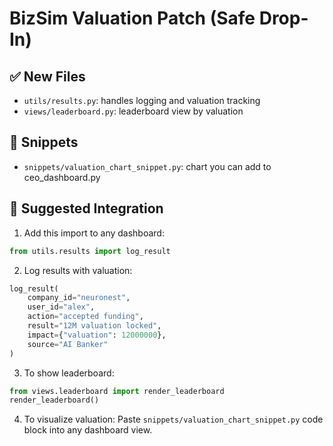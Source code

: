 # BizSim Valuation Patch (Safe Drop-In)

## ✅ New Files
- `utils/results.py`: handles logging and valuation tracking
- `views/leaderboard.py`: leaderboard view by valuation

## 🧩 Snippets
- `snippets/valuation_chart_snippet.py`: chart you can add to ceo_dashboard.py

## 🔧 Suggested Integration
1. Add this import to any dashboard:
```python
from utils.results import log_result
```

2. Log results with valuation:
```python
log_result(
    company_id="neuronest",
    user_id="alex",
    action="accepted funding",
    result="12M valuation locked",
    impact={"valuation": 12000000},
    source="AI Banker"
)
```

3. To show leaderboard:
```python
from views.leaderboard import render_leaderboard
render_leaderboard()
```

4. To visualize valuation:
Paste `snippets/valuation_chart_snippet.py` code block into any dashboard view.